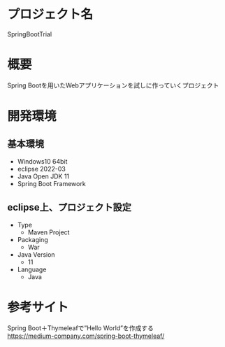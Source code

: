 # プロジェクト名
SpringBootTrial

# 概要
Spring Bootを用いたWebアプリケーションを試しに作っていくプロジェクト

# 開発環境

## 基本環境
* Windows10 64bit
* eclipse 2022-03
* Java Open JDK 11
* Spring Boot Framework

## eclipse上、プロジェクト設定
* Type
  * Maven Project
* Packaging
  * War
* Java Version
  * 11
* Language 
  * Java

# 参考サイト
Spring Boot＋Thymeleafで”Hello World”を作成する  
https://medium-company.com/spring-boot-thymeleaf/
